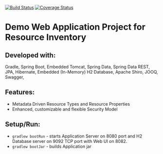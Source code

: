 [![Build Status](https://travis-ci.org/zzFluke/ResourceInventory.svg?branch=master)](https://travis-ci.org/zzFluke/ResourceInventory) [![Coverage Status](https://coveralls.io/repos/github/zzFluke/ResourceInventory/badge.svg?branch=master)](https://coveralls.io/github/zzFluke/ResourceInventory?branch=master)

# Demo Web Application Project for Resource Inventory

## Developed with:
Gradle, Spring Boot, Embedded Tomcat, Spring Data, Spring Data REST, JPA, Hibernate, Embedded (In-Memory) H2 Database, Apache Shiro, JOOQ, Swagger, 

## Features:
- Metadata Driven Resource Types and Resource Properties
- Enhanced, customizable and flexible Security Model

## Setup/Run:
- `gradlew bootRun` - starts Application Server on 8080 port and H2 Database server on 9092 TCP port with Web UI on 8082.
- `gradlew bootJar` - builds Application jar
